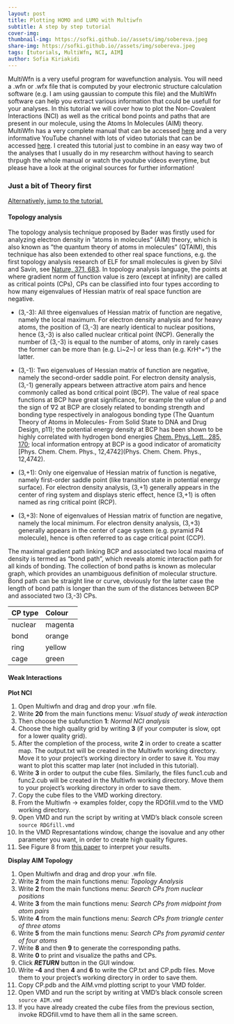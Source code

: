 ```yaml
---
layout: post
title: Plotting HOMO and LUMO with Multiwfn
subtitle: A step by step tutorial
cover-img: 
thumbnail-img: https://sofki.github.io//assets/img/sobereva.jpeg
share-img: https://sofki.github.io//assets/img/sobereva.jpeg
tags: [tutorials, MultiWfn, NCI, AIM]
author: Sofia Kiriakidi
---
```


MultiWfn is a very useful program for wavefunction analysis. You will need a .wfn or .wfx file that is computed by your electronic structure calculation software (e.g. I am using gaussian to compute this file) and the MultiWfn software can help you extract various information that could be usefull for your analyses. In this tutorial we will cover how to plot the Non-Covalent Interactions (NCI) as well as the critical bond points and paths that are present in our molecule, using the Atoms In Molecules (AIM) theory. MultiWfn has a very complete manual that can be accessed [here](http://sobereva.com/multiwfn/misc/Multiwfn_3.8_dev.pdf) and a very informative YouTube channel with lots of video tutorials that can be accessed [here](https://www.youtube.com/@sobereva). I created this tutorial just to combine in an easy way two of the analyses that I usually do in my researchm without having to search thrpugh the whole manual or watch the youtube videos everytime, but please have a look at the original sources for further information!

### Just a bit of Theory first ###
[Alternatively, jump to the tutorial.](#weak-interactions)
#### Topology analysis ####

The topology analysis technique proposed by Bader was firstly used for analyzing electron density in ”atoms in molecules” (AIM) theory, which is also known as ”the quantum theory of atoms in molecules” (QTAIM), this technique has also been extended to other real space functions, e.g. the first topology analysis research of ELF for small molecules is given by Silvi and Savin, see [Nature, 371, 683](https://www.nature.com/articles/371683a0). In topology analysis language, the points at where gradient norm of function value is zero (except at infinity) are called as critical points (CPs), CPs can be classified into four types according to how many eigenvalues of Hessian matrix of real space function are negative.

* (3,-3): All three eigenvalues of Hessian matrix of function are negative, namely the local maximum. For electron density analysis and for heavy atoms, the position of (3,-3) are nearly identical to nuclear positions, hence (3,-3) is also called nuclear critical point (NCP). Generally the number of (3,-3) is equal to the number of atoms, only in rarely cases the former can be more than (e.g. Li~2~) or less than (e.g. KrH^+^) the latter.

* (3,-1): Two eigenvalues of Hessian matrix of function are negative, namely the second-order saddle point. For electron density analysis, (3,-1) generally appears between attractive atom pairs and hence commonly called as bond critical point (BCP). The value of real space functions at BCP have great significance, for example the value of ρ and the sign of ∇2 at BCP are closely related to bonding strength and bonding type respectively in
analogous bonding type (The Quantum Theory of Atoms in Molecules- From Solid State to DNA and Drug Design, p11); the potential energy density at BCP has been shown to be highly correlated with hydrogen bond energies [Chem. Phys. Lett., 285, 170](https://www.sciencedirect.com/science/article/pii/S0009261499000718); local information entropy at BCP is a good indicator of aromaticity [Phys. Chem. Chem. Phys., 12,4742](Phys. Chem. Chem. Phys., 12,4742).

* (3,+1): Only one eigenvalue of Hessian matrix of function is negative, namely first-order saddle point (like transition state in potential energy surface). For electron density analysis, (3,+1) generally appears in the
center of ring system and displays steric effect, hence (3,+1) is often named as ring critical point (RCP).

* (3,+3): None of eigenvalues of Hessian matrix of function are negative, namely the local minimum. For electron density analysis, (3,+3) generally appears in the center of cage system (e.g. pyramid P4 molecule), hence is
often referred to as cage critical point (CCP).

The maximal gradient path linking BCP and associated two local maxima of density is termed as “bond path”, which reveals atomic interaction path for all kinds of bonding. The collection of bond paths is known as molecular graph, which provides an unambiguous definition of molecular structure. Bond path can be straight line or curve, obviously for the latter case the length of bond
path is longer than the sum of the distances between BCP and associated two (3,-3) CPs.

| CP type | Colour | 
| :------ |:--- |
| nuclear | magenta | 
| bond | orange | 
| ring | yellow |
| cage | green | 

#### Weak Interactions ####

**Plot NCI**

1. Open Multiwfn and drag and drop your .wfn file.   
2. Write **20** from the main functions menu: *Visual study of weak interaction*
3. Then choose the subfunction **1**: *Normal NCI analysis*
4. Choose the high quality grid by writing **3** (if your computer is slow, opt for a lower quality grid).
5. After the completion of the process, write **2** in order to create a scatter map. The output.txt will be created in the Multiwfn working directory. Move it to your project’s working directory in order to save it. You may want to plot this scatter map later (not included in this tutorial).
6. Write **3** in order to output the cube files. Similarly, the files func1.cub and func2.cub will be created in the Multiwfn working directory. Move them to your project’s working directory in order to save them.
7. Copy the cube files to the VMD working directory.
8. From the Multiwfn → examples folder, copy the RDGfill.vmd to the VMD working directory.
9. Open VMD and run the script by writing at VMD’s black console screen        
          ```
           source RDGfill.vmd
          ```
10. In the VMD Represantations window, change the isovalue and any other parameter you want, in order to create high quality figures. 
11. See Figure 8 from [this paper](https://pubs.acs.org/doi/full/10.1021/acsomega.2c07389) to interpret your results.


**Display AIM Topology**

1. Open Multiwfn and drag and drop your .wfn file.
2. Write **2** from the main functions menu: *Topology Analysis*
3. Write **2** from the main functions menu: *Search CPs from nuclear positions*
4. Write **3** from the main functions menu: *Search CPs from midpoint from atom pairs*
5. Write **4** from the main functions menu: *Search CPs from triangle center of three atoms*
6. Write **5** from the main functions menu: *Search CPs from pyramid center of four atoms*
7. Write **8** and then **9** to generate the corresponding paths.
8. Write **0** to print and visualize the paths and CPs.
9. Click **_RETURN_** button in the GUI window.
10. Write **-4** and then **4** and **6** to write the CP.txt and CP.pdb files. Move them to your project’s working directory in order to save them.
11. Copy CP.pdb and the AIM.vmd plotting script to your VMD folder.
12. Open VMD and run the script by writing at VMD’s black console screen    
          ```
           source AIM.vmd
          ```
13. If you have already created the cube files from the previous section, invoke RDGfill.vmd to have them all in the same screen.

